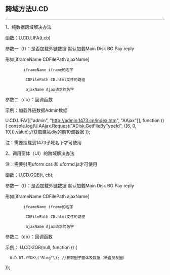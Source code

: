 ## 跨域方法U.CD

---

1、纯数据跨域解决办法

函数：U.CD.LIFA\(t,cb\)

参数一（t）：是否加载外链数据  默认加载Main Disk BG Pay reply

形如\[iframeName CDFilePath ajaxName\]

            iframeName iframe的名字

             CDFilePath CD.html文件的路径

             ajaxName Ajax请求的名字

参数二（cb）：回调函数

示例：加载外链数据Admin数据

U.CD.LIFA\(\[\["admin", "http://admin.1473.cn/index.htm", "AAjax"\]\], function \(\) {  console.log\(U.AAjax.Request\("ADisk.GetFileByTypeId", \(\[6, 0, 10\]\)\).value\);//获取建站diy的前10调数据   }\);

注：需要挂载到1473子域名下才可使用

2、调用窗体（UI）的跨域解决办法

注：需要引用uform.css 和 uformd.js才可使用

函数：U.CD.GQB\(t, cb\);

参数一（t）：是否加载外链数据  默认加载Main Disk BG Pay reply

形如\[iframeName CDFilePath ajaxName\]

            iframeName iframe的名字

             CDFilePath CD.html文件的路径

             ajaxName Ajax请求的名字

参数二（cb）：回调函数

示例： U.CD.GQB\(null, function \(\) {

      U.D.DT.YYDK\("Blog"\); //获取圈子窗体及数据（云盘朋友圈）

}\);

